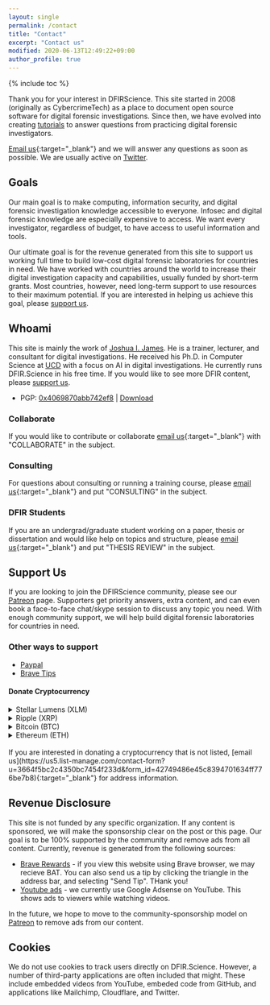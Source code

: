 ```yaml
---
layout: single
permalink: /contact
title: "Contact"
excerpt: "Contact us"
modified: 2020-06-13T12:49:22+09:00
author_profile: true
---
```


{% include toc %}

Thank you for your interest in DFIRScience. This site started in 2008 (originally as CybercrimeTech) as a place to document open source software for digital forensic investigations. Since then, we have evolved into creating [tutorials](https://youtube.com/dfirscience) to answer questions from practicing digital forensic investigators.

[Email us](https://us5.list-manage.com/contact-form?u=3664f5bc2c4350bc7454f233d&form_id=42749486e45c8394701634ff776be7b8){:target="_blank"} and we will answer any questions as soon as possible. We are usually active on [Twitter](https://twitter.com/dfirscience).

## Goals

Our main goal is to make computing, information security, and digital forensic investigation knowledge accessible to everyone. Infosec and digital forensic knowledge are especially expensive to access. We want every investigator, regardless of budget, to have access to useful information and tools.

Our ultimate goal is for the revenue generated from this site to support us working full time to build low-cost digital forensic laboratories for countries in need. We have worked with countries around the world to increase their digital investigation capacity and capabilities, usually funded by short-term grants. Most countries, however, need long-term support to use resources to their maximum potential. If you are interested in helping us achieve this goal, please [support us](#support).

## Whoami

This site is mainly the work of [Joshua I. James](https://www.linkedin.com/in/jijames/). He is a trainer, lecturer, and consultant for digital investigations. He received his Ph.D. in Computer Science at [UCD](http://www.ucd.ie/) with a focus on AI in digital investigations. He currently runs DFIR.Science in his free time. If you would like to see more DFIR content, please [support us](#support).

* PGP: [0x4069870abb742ef8](http://pgp.mit.edu/pks/lookup?op=get&search=0x4069870ABB742EF8) | [Download](/assets/publickey.joshua@dfirscience.org-2990418eae704c0b159934e84069870abb742ef8.asc)

### Collaborate

If you would like to contribute or collaborate [email us](https://us5.list-manage.com/contact-form?u=3664f5bc2c4350bc7454f233d&form_id=42749486e45c8394701634ff776be7b8){:target="_blank"} with "COLLABORATE" in the subject.

### Consulting

For questions about consulting or running a training course, please [email us](https://us5.list-manage.com/contact-form?u=3664f5bc2c4350bc7454f233d&form_id=42749486e45c8394701634ff776be7b8){:target="_blank"} and put "CONSULTING" in the subject.

### DFIR Students

If you are an undergrad/graduate student working on a paper, thesis or dissertation and would like help on topics and structure, please [email us](https://us5.list-manage.com/contact-form?u=3664f5bc2c4350bc7454f233d&form_id=42749486e45c8394701634ff776be7b8){:target="_blank"} and put "THESIS REVIEW" in the subject.

## Support Us

<a name="support"></a>

If you are looking to join the DFIRScience community, please see our [Patreon](https://patreon.com/dfirscience) page. Supporters get priority answers, extra content, and can even book a face-to-face chat/skype session to discuss any topic you need. With enough community support, we will help build digital forensic laboratories for countries in need.

### Other ways to support

* [Paypal](https://paypal.me/DFIRSci)
* [Brave Tips](https://brave.com/dfi747)

#### Donate Cryptocurrency

<details>
    <summary>Stellar Lumens (XLM)</summary>
    <br>
    <img src="/assets/images/DFIRScienceXLM.png" /><br>
    <strong>Address:</strong> GAHBMCEYHEVP5RFZ7KOS4CIKSNPHMACONSBLSSSRNKX3EGL733C3TPRG
</details>
<details>
    <summary>Ripple (XRP)</summary>
    <br>
    <img src="/assets/images/DFIRScienceXRP.png" /><br>
    <strong>Address:</strong> rw2ciyaNshpHe7bCHo4bRWq6pqqynnWKQg<br>
    <strong>XRP Tag:</strong> 3206939566 (required)
</details>
<details>
    <summary>Bitcoin (BTC)</summary>
    <br>
    <img src="/assets/images/DFIRScienceBTC.png" /><br>
    <strong>Address:</strong> 1BxSmitVcXgQeDFeCQTLTcnJUuMUawjSYj
</details>
<details>
    <summary>Ethereum (ETH)</summary>
    <br>
    <img src="/assets/images/DFIRScienceETH.png" /><br>
    <strong>Address:</strong> 0xc946Ea4d18B18CEC50Ac7A11bEeaCCCa42040686
</details>
<br>
If you are interested in donating a cryptocurrency that is not listed, [email us](https://us5.list-manage.com/contact-form?u=3664f5bc2c4350bc7454f233d&form_id=42749486e45c8394701634ff776be7b8){:target="_blank"} for address information.

## Revenue Disclosure

This site is not funded by any specific organization. If any content is sponsored, we will make the sponsorship clear on the post or this page. Our goal is to be 100% supported by the community and remove ads from all content. Currently, revenue is generated from the following sources:

* [Brave Rewards](https://brave.com/dfi747) - if you view this website using Brave browser, we may recieve BAT. You can also send us a tip by clicking the triangle in the address bar, and selecting "Send Tip". THank you!
* [Youtube ads](https://youtube.com/dfirscience) - we currently use Google Adsense on YouTube. This shows ads to viewers while watching videos.

In the future, we hope to move to the community-sponsorship model on [Patreon](https://patreon.com/dfirscience) to remove ads from our content.

## Cookies

We do not use cookies to track users directly on DFIR.Science. However, a number of third-party applications are often included that might. These include embedded videos from YouTube, embeded code from GitHub, and applications like Mailchimp, Cloudflare, and Twitter.